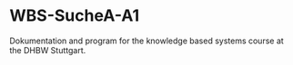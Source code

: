 # WBS-SucheA-A1
Dokumentation and program for the knowledge based systems course at the DHBW Stuttgart.
